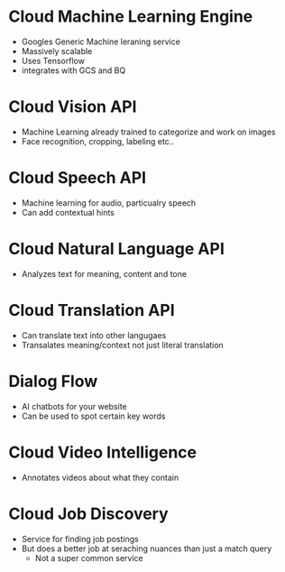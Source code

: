 
# Cloud Machine Learning Engine
- Googles Generic Machine leraning service
- Massively scalable
- Uses Tensorflow
- integrates with GCS and BQ

# Cloud Vision API
- Machine Learning already trained to categorize and work on images
- Face recognition, cropping, labeling etc..

# Cloud Speech API
- Machine learning for audio, particualry speech
- Can add contextual hints

# Cloud Natural Language API
- Analyzes text for meaning, content and tone

# Cloud Translation API
- Can translate text into other langugaes
- Transalates meaning/context not just literal translation

# Dialog Flow
- AI chatbots for your website
- Can be used to spot certain key words

# Cloud Video Intelligence
- Annotates videos about what they contain

# Cloud Job Discovery
- Service for finding job postings
- But does a better job at seraching nuances than just a match query
    - Not a super common service
